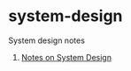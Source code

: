 # system-design
System design notes

1. [Notes on System Design](https://github.com/checkcheckzz/system-design-interview)
